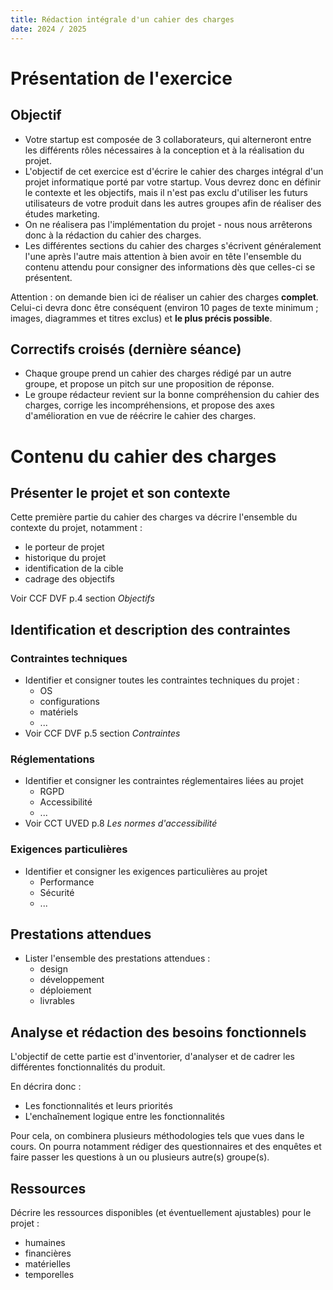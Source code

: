 ```yaml
---
title: Rédaction intégrale d'un cahier des charges
date: 2024 / 2025
---
```


# Présentation de l'exercice

## Objectif

- Votre startup est composée de 3 collaborateurs, qui alterneront entre les différents rôles nécessaires à la conception et à la réalisation du projet.
- L'objectif de cet exercice est d'écrire le cahier des charges intégral d'un projet informatique porté par votre startup. Vous devrez donc en définir le contexte et les objectifs, mais il n'est pas exclu d'utiliser les futurs utilisateurs de votre produit dans les autres groupes afin de réaliser des études marketing.
- On ne réalisera pas l'implémentation du projet - nous nous arrêterons donc à la rédaction du cahier des charges.
- Les différentes sections du cahier des charges s'écrivent généralement l'une après l'autre mais attention à bien avoir en tête l'ensemble du contenu attendu pour consigner des informations dès que celles-ci se présentent.

Attention : on demande bien ici de réaliser un cahier des charges **complet**. Celui-ci devra donc être conséquent (environ 10 pages de texte minimum ; images, diagrammes et titres exclus) et **le plus précis possible**.

## Correctifs croisés (dernière séance)

- Chaque groupe prend un cahier des charges rédigé par un autre groupe, et propose un pitch sur une proposition de réponse.
- Le groupe rédacteur revient sur la bonne compréhension du cahier des charges, corrige les incompréhensions, et propose des axes d'amélioration en vue de réécrire le cahier des charges.

# Contenu du cahier des charges

## Présenter le projet et son contexte

Cette première partie du cahier des charges va décrire l'ensemble du contexte du projet, notamment :

- le porteur de projet
- historique du projet
- identification de la cible
- cadrage des objectifs

Voir CCF DVF p.4 section _Objectifs_

## Identification et description des contraintes

### Contraintes techniques

- Identifier et consigner toutes les contraintes techniques du projet :
  - OS
  - configurations
  - matériels
  - ...
- Voir CCF DVF p.5 section _Contraintes_

### Réglementations

- Identifier et consigner les contraintes réglementaires liées au projet
  - RGPD
  - Accessibilité
  - ...
- Voir CCT UVED p.8 _Les normes d'accessibilité_

### Exigences particulières

- Identifier et consigner les exigences particulières au projet
  - Performance
  - Sécurité
  - ...

## Prestations attendues 

- Lister l'ensemble des prestations attendues :
  - design
  - développement
  - déploiement
  - livrables

## Analyse et rédaction des besoins fonctionnels

L'objectif de cette partie est d'inventorier, d'analyser et de cadrer les différentes fonctionnalités du produit.

En décrira donc :

- Les fonctionnalités et leurs priorités
- L'enchaînement logique entre les fonctionnalités

Pour cela, on combinera plusieurs méthodologies tels que vues dans le cours. On pourra notamment rédiger des questionnaires et des enquêtes et faire passer les questions à un ou plusieurs autre(s) groupe(s).

## Ressources

Décrire les ressources disponibles (et éventuellement ajustables) pour le projet :

- humaines
- financières
- matérielles
- temporelles

